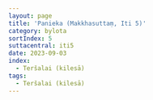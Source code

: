 ```yaml
---
layout: page
title: 'Panieka (Makkhasuttaṃ, Iti 5)'
category: bylota
sortIndex: 5
suttacentral: iti5
date: 2023-09-03
index: 
  - Teršalai (kilesā)
tags:
  - Teršalai (kilesā)
---
```

